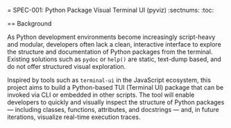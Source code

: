 = SPEC-001: Python Package Visual Terminal UI (pyviz)
:sectnums:
:toc:


== Background

As Python development environments become increasingly script-heavy and modular, developers often lack a clean, interactive interface to explore the structure and documentation of Python packages from the terminal. Existing solutions such as `pydoc` or `help()` are static, text-dump based, and do not offer structured visual exploration.

Inspired by tools such as `terminal-ui` in the JavaScript ecosystem, this project aims to build a Python-based TUI (Terminal UI) package that can be invoked via CLI or embedded in other scripts. The tool will enable developers to quickly and visually inspect the structure of Python packages — including classes, functions, attributes, and docstrings — and, in future iterations, visualize real-time execution traces.


